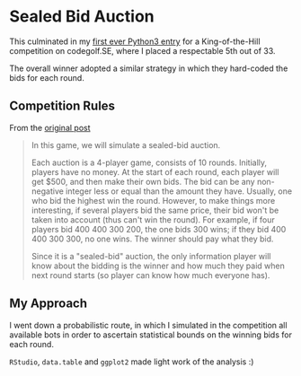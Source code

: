 # Sealed Bid Auction

This culminated in my [first ever Python3 entry](https://codegolf.stackexchange.com/a/148708/2771) for a King-of-the-Hill competition on codegolf.SE, where I placed a respectable 5th out of 33.

The overall winner adopted a similar strategy in which they hard-coded the bids for each round.

## Competition Rules

From the [original post](https://codegolf.stackexchange.com/q/147576/2771)

> In this game, we will simulate a sealed-bid auction.
>  
>  Each auction is a 4-player game, consists of 10 rounds. Initially, players have no money. At the start of each round, each player will get $500, and then make their own bids. The bid can be any non-negative integer less or equal than the amount they have. Usually, one who bid the highest win the round. However, to make things more interesting, if several players bid the same price, their bid won't be taken into account (thus can't win the round). For example, if four players bid 400 400 300 200, the one bids 300 wins; if they bid 400 400 300 300, no one wins. The winner should pay what they bid.
>  
>  Since it is a "sealed-bid" auction, the only information player will know about the bidding is the winner and how much they paid when next round starts (so player can know how much everyone has).

## My Approach

I went down a probabilistic route, in which I simulated in the competition all available bots in order to ascertain statistical bounds on the winning bids for each round.

`RStudio`, `data.table` and `ggplot2` made light work of the analysis :)
